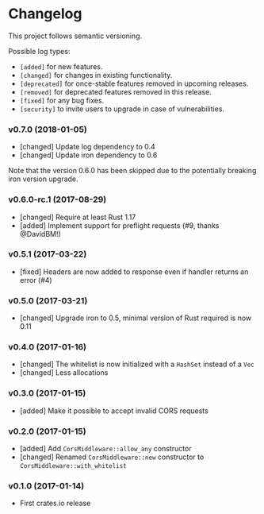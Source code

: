 # Changelog

This project follows semantic versioning.

Possible log types:

- `[added]` for new features.
- `[changed]` for changes in existing functionality.
- `[deprecated]` for once-stable features removed in upcoming releases.
- `[removed]` for deprecated features removed in this release.
- `[fixed]` for any bug fixes.
- `[security]` to invite users to upgrade in case of vulnerabilities.


### v0.7.0 (2018-01-05)

- [changed] Update log dependency to 0.4
- [changed] Update iron dependency to 0.6

Note that the version 0.6.0 has been skipped due to the potentially breaking
iron version upgrade.

### v0.6.0-rc.1 (2017-08-29)

- [changed] Require at least Rust 1.17
- [added] Implement support for preflight requests (#9, thanks @DavidBM!)

### v0.5.1 (2017-03-22)

- [fixed] Headers are now added to response even if handler returns an error (#4)

### v0.5.0 (2017-03-21)

- [changed] Upgrade iron to 0.5, minimal version of Rust required is now 0.11

### v0.4.0 (2017-01-16)

- [changed] The whitelist is now initialized with a `HashSet` instead of a `Vec`
- [changed] Less allocations

### v0.3.0 (2017-01-15)

- [added] Make it possible to accept invalid CORS requests

### v0.2.0 (2017-01-15)

- [added] Add `CorsMiddleware::allow_any` constructor
- [changed] Renamed `CorsMiddleware::new` constructor to `CorsMiddleware::with_whitelist`

### v0.1.0 (2017-01-14)

- First crates.io release
